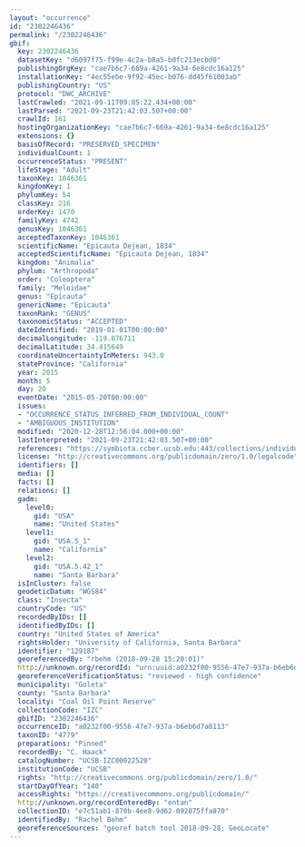 ```yaml
---
layout: "occurrence"
id: "2302246436"
permalink: "/2302246436"
gbif:
  key: 2302246436
  datasetKey: "d6097f75-f99e-4c2a-b8a5-b0fc213ecbd0"
  publishingOrgKey: "cae7b6c7-669a-4261-9a34-6e8cdc16a125"
  installationKey: "4ec55ebe-9f92-45ec-b076-dd45f61003ab"
  publishingCountry: "US"
  protocol: "DWC_ARCHIVE"
  lastCrawled: "2021-09-11T09:05:22.434+00:00"
  lastParsed: "2021-09-23T21:42:03.507+00:00"
  crawlId: 161
  hostingOrganizationKey: "cae7b6c7-669a-4261-9a34-6e8cdc16a125"
  extensions: {}
  basisOfRecord: "PRESERVED_SPECIMEN"
  individualCount: 1
  occurrenceStatus: "PRESENT"
  lifeStage: "Adult"
  taxonKey: 1046361
  kingdomKey: 1
  phylumKey: 54
  classKey: 216
  orderKey: 1470
  familyKey: 4742
  genusKey: 1046361
  acceptedTaxonKey: 1046361
  scientificName: "Epicauta Dejean, 1834"
  acceptedScientificName: "Epicauta Dejean, 1834"
  kingdom: "Animalia"
  phylum: "Arthropoda"
  order: "Coleoptera"
  family: "Meloidae"
  genus: "Epicauta"
  genericName: "Epicauta"
  taxonRank: "GENUS"
  taxonomicStatus: "ACCEPTED"
  dateIdentified: "2019-01-01T00:00:00"
  decimalLongitude: -119.876711
  decimalLatitude: 34.415649
  coordinateUncertaintyInMeters: 943.0
  stateProvince: "California"
  year: 2015
  month: 5
  day: 20
  eventDate: "2015-05-20T00:00:00"
  issues:
  - "OCCURRENCE_STATUS_INFERRED_FROM_INDIVIDUAL_COUNT"
  - "AMBIGUOUS_INSTITUTION"
  modified: "2020-12-28T12:56:04.000+00:00"
  lastInterpreted: "2021-09-23T21:42:03.507+00:00"
  references: "https://symbiota.ccber.ucsb.edu:443/collections/individual/index.php?occid=129187"
  license: "http://creativecommons.org/publicdomain/zero/1.0/legalcode"
  identifiers: []
  media: []
  facts: []
  relations: []
  gadm:
    level0:
      gid: "USA"
      name: "United States"
    level1:
      gid: "USA.5_1"
      name: "California"
    level2:
      gid: "USA.5.42_1"
      name: "Santa Barbara"
  isInCluster: false
  geodeticDatum: "WGS84"
  class: "Insecta"
  countryCode: "US"
  recordedByIDs: []
  identifiedByIDs: []
  country: "United States of America"
  rightsHolder: "University of California, Santa Barbara"
  identifier: "129187"
  georeferencedBy: "rbehm (2018-09-28 15:20:01)"
  http://unknown.org/recordId: "urn:uuid:a0232f00-9556-47e7-937a-b6eb6d7a8113"
  georeferenceVerificationStatus: "reviewed - high confidence"
  municipality: "Goleta"
  county: "Santa Barbara"
  locality: "Coal Oil Point Reserve"
  collectionCode: "IZC"
  gbifID: "2302246436"
  occurrenceID: "a0232f00-9556-47e7-937a-b6eb6d7a8113"
  taxonID: "4779"
  preparations: "Pinned"
  recordedBy: "C. Haack"
  catalogNumber: "UCSB-IZC00022520"
  institutionCode: "UCSB"
  rights: "http://creativecommons.org/publicdomain/zero/1.0/"
  startDayOfYear: "140"
  accessRights: "https://creativecommons.org/publicdomain/"
  http://unknown.org/recordEnteredBy: "entan"
  collectionID: "e7c51ab1-870b-4ee8-9d62-092875ffa870"
  identifiedBy: "Rachel Behm"
  georeferenceSources: "georef batch tool 2018-09-28; GeoLocate"
---
```

